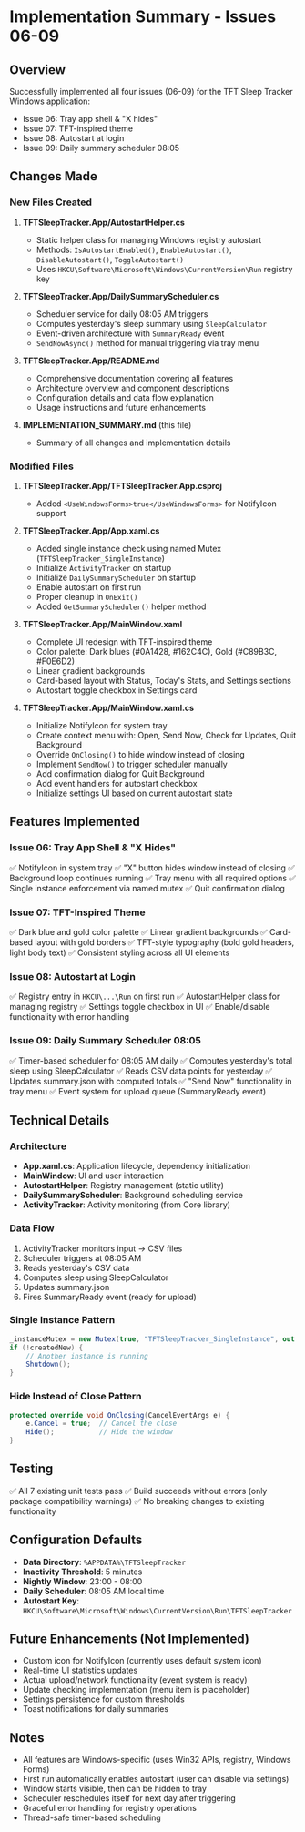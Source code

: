 # Implementation Summary - Issues 06-09

## Overview
Successfully implemented all four issues (06-09) for the TFT Sleep Tracker Windows application:
- Issue 06: Tray app shell & "X hides"
- Issue 07: TFT-inspired theme
- Issue 08: Autostart at login
- Issue 09: Daily summary scheduler 08:05

## Changes Made

### New Files Created

1. **TFTSleepTracker.App/AutostartHelper.cs**
   - Static helper class for managing Windows registry autostart
   - Methods: `IsAutostartEnabled()`, `EnableAutostart()`, `DisableAutostart()`, `ToggleAutostart()`
   - Uses `HKCU\Software\Microsoft\Windows\CurrentVersion\Run` registry key

2. **TFTSleepTracker.App/DailySummaryScheduler.cs**
   - Scheduler service for daily 08:05 AM triggers
   - Computes yesterday's sleep summary using `SleepCalculator`
   - Event-driven architecture with `SummaryReady` event
   - `SendNowAsync()` method for manual triggering via tray menu

3. **TFTSleepTracker.App/README.md**
   - Comprehensive documentation covering all features
   - Architecture overview and component descriptions
   - Configuration details and data flow explanation
   - Usage instructions and future enhancements

4. **IMPLEMENTATION_SUMMARY.md** (this file)
   - Summary of all changes and implementation details

### Modified Files

1. **TFTSleepTracker.App/TFTSleepTracker.App.csproj**
   - Added `<UseWindowsForms>true</UseWindowsForms>` for NotifyIcon support

2. **TFTSleepTracker.App/App.xaml.cs**
   - Added single instance check using named Mutex (`TFTSleepTracker_SingleInstance`)
   - Initialize `ActivityTracker` on startup
   - Initialize `DailySummaryScheduler` on startup
   - Enable autostart on first run
   - Proper cleanup in `OnExit()`
   - Added `GetSummaryScheduler()` helper method

3. **TFTSleepTracker.App/MainWindow.xaml**
   - Complete UI redesign with TFT-inspired theme
   - Color palette: Dark blues (#0A1428, #162C4C), Gold (#C89B3C, #F0E6D2)
   - Linear gradient backgrounds
   - Card-based layout with Status, Today's Stats, and Settings sections
   - Autostart toggle checkbox in Settings card

4. **TFTSleepTracker.App/MainWindow.xaml.cs**
   - Initialize NotifyIcon for system tray
   - Create context menu with: Open, Send Now, Check for Updates, Quit Background
   - Override `OnClosing()` to hide window instead of closing
   - Implement `SendNow()` to trigger scheduler manually
   - Add confirmation dialog for Quit Background
   - Add event handlers for autostart checkbox
   - Initialize settings UI based on current autostart state

## Features Implemented

### Issue 06: Tray App Shell & "X Hides"
✅ NotifyIcon in system tray
✅ "X" button hides window instead of closing
✅ Background loop continues running
✅ Tray menu with all required options
✅ Single instance enforcement via named mutex
✅ Quit confirmation dialog

### Issue 07: TFT-Inspired Theme
✅ Dark blue and gold color palette
✅ Linear gradient backgrounds
✅ Card-based layout with gold borders
✅ TFT-style typography (bold gold headers, light body text)
✅ Consistent styling across all UI elements

### Issue 08: Autostart at Login
✅ Registry entry in `HKCU\...\Run` on first run
✅ AutostartHelper class for managing registry
✅ Settings toggle checkbox in UI
✅ Enable/disable functionality with error handling

### Issue 09: Daily Summary Scheduler 08:05
✅ Timer-based scheduler for 08:05 AM daily
✅ Computes yesterday's total sleep using SleepCalculator
✅ Reads CSV data points for yesterday
✅ Updates summary.json with computed totals
✅ "Send Now" functionality in tray menu
✅ Event system for upload queue (SummaryReady event)

## Technical Details

### Architecture
- **App.xaml.cs**: Application lifecycle, dependency initialization
- **MainWindow**: UI and user interaction
- **AutostartHelper**: Registry management (static utility)
- **DailySummaryScheduler**: Background scheduling service
- **ActivityTracker**: Activity monitoring (from Core library)

### Data Flow
1. ActivityTracker monitors input → CSV files
2. Scheduler triggers at 08:05 AM
3. Reads yesterday's CSV data
4. Computes sleep using SleepCalculator
5. Updates summary.json
6. Fires SummaryReady event (ready for upload)

### Single Instance Pattern
```csharp
_instanceMutex = new Mutex(true, "TFTSleepTracker_SingleInstance", out createdNew);
if (!createdNew) {
    // Another instance is running
    Shutdown();
}
```

### Hide Instead of Close Pattern
```csharp
protected override void OnClosing(CancelEventArgs e) {
    e.Cancel = true;  // Cancel the close
    Hide();           // Hide the window
}
```

## Testing
✅ All 7 existing unit tests pass
✅ Build succeeds without errors (only package compatibility warnings)
✅ No breaking changes to existing functionality

## Configuration Defaults
- **Data Directory**: `%APPDATA%\TFTSleepTracker`
- **Inactivity Threshold**: 5 minutes
- **Nightly Window**: 23:00 - 08:00
- **Daily Scheduler**: 08:05 AM local time
- **Autostart Key**: `HKCU\Software\Microsoft\Windows\CurrentVersion\Run\TFTSleepTracker`

## Future Enhancements (Not Implemented)
- Custom icon for NotifyIcon (currently uses default system icon)
- Real-time UI statistics updates
- Actual upload/network functionality (event system is ready)
- Update checking implementation (menu item is placeholder)
- Settings persistence for custom thresholds
- Toast notifications for daily summaries

## Notes
- All features are Windows-specific (uses Win32 APIs, registry, Windows Forms)
- First run automatically enables autostart (user can disable via settings)
- Window starts visible, then can be hidden to tray
- Scheduler reschedules itself for next day after triggering
- Graceful error handling for registry operations
- Thread-safe timer-based scheduling
